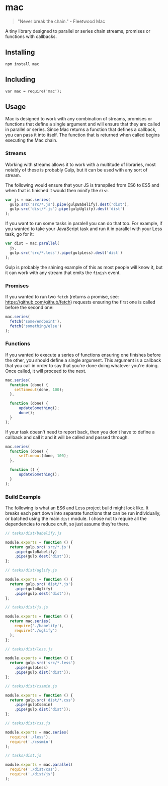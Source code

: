 # mac

> "Never break the chain." - Fleetwood Mac

A tiny library designed to parallel or series chain streams, promises or functions with callbacks.

## Installing

```
npm install mac
```

## Including

```
var mac = require('mac');
```

## Usage

Mac is designed to work with any combination of streams, promises or functions that define a single argument and will ensure that they are called in parallel or series. Since Mac returns a function that defines a callback, you can pass it into itself. The function that is returned when called begins executing the Mac chain.

### Streams

Working with streams allows it to work with a multitude of libraries, most notably of these is probably Gulp, but it can be used with any sort of stream.

The following would ensure that your JS is transpiled from ES6 to ES5 and when that is finished it would then minify the `dist`.

```js
var js = mac.series(
  gulp.src('src/*.js').pipe(gulpBabelify).dest('dist'),
  gulp.src('dist/*.js').pipe(gulpUglify).dest('dist')
);
```

If you want to run some tasks in paralell you can do that too. For example, if you wanted to take your JavaScript task and run it in parallel with your Less task, go for it:

```js
var dist = mac.parallel(
  js,
  gulp.src('src/*.less').pipe(gulpLess).dest('dist')
);
```

Gulp is probably the shining example of this as most people will know it, but it can work with any stream that emits the `finish` event.

### Promises

If you wanted to run two `fetch` (returns a promise, see: https://github.com/github/fetch) requests ensuring the first one is called before the second one:

```js
mac.series(
  fetch('some/endpoint'),
  fetch('something/else')
);
```

### Functions

If you wanted to execute a series of functions ensuring one finishes before the other, you should define a single argument. This argument is a callback that you call in order to say that you're done doing whatever you're doing. Once called, it will proceed to the next.

```js
mac.series(
  function (done) {
    setTimeout(done, 100);
  },

  function (done) {
	  updateSomething();
	  done();
  }
);
```

If your task doesn't need to report back, then you don't have to define a callback and call it and it will be called and passed through.

```js
mac.series(
  function (done) {
	  setTimeout(done, 100);
  },

  function () {
	  updateSomething();
  }
);
```

### Build Example

The following is what an ES6 and Less project build might look like. It breaks each part down into separate functions that can be run individually, or batched using the main `dist` module. I chose not to require all the dependencies to reduce cruft, so just assume they're there.

```js
// tasks/dist/babelify.js

module.exports = function () {
  return gulp.src('src/*.js')
    .pipe(gulpBabelify)
    .pipe(gulp.dest('dist'));
};

// tasks/dist/uglify.js

module.exports = function () {
  return gulp.src('dist/*.js')
    .pipe(gulpUglify)
    .pipe(gulp.dest('dist'));
};

// tasks/dist/js.js

module.exports = function () {
  return mac.series(
    require('./babelify'),
    require('./uglify')
  );
};

// tasks/dist/less.js

module.exports = function () {
  return gulp.src('src/*.less')
    .pipe(gulpLess)
    .pipe(gulp.dist('dist'));
};

// tasks/dist/cssmin.js

module.exports = function () {
  return gulp.src('dist/*.css')
    .pipe(gulpCssmin)
    .pipe(gulp.dist('dist'));
};

// tasks/dist/css.js

module.exports = mac.series(
  require('./less'),
  require('./cssmin')
);

// tasks/dist.js

module.exports = mac.parallel(
  require('./dist/css'),
  require('./dist/js')
);

```

